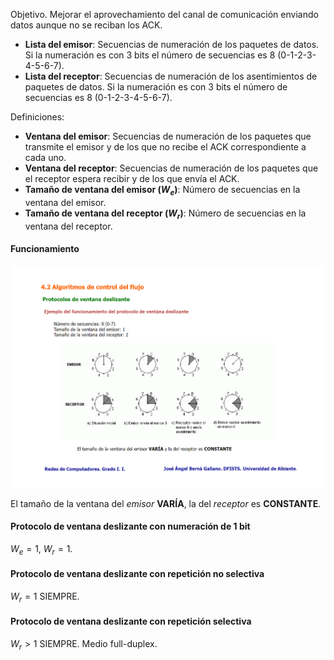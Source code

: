 Objetivo. Mejorar el aprovechamiento del canal de comunicación enviando datos aunque no se reciban los ACK.

- **Lista del emisor**: Secuencias de numeración de los paquetes de datos. Si la numeración es con 3 bits el número de secuencias es 8 (0-1-2-3-4-5-6-7).
- **Lista del receptor**: Secuencias de numeración de los asentimientos de paquetes de datos. Si la numeración es con 3 bits el número de secuencias es 8 (0-1-2-3-4-5-6-7).

Definiciones:

- **Ventana del emisor**: Secuencias de numeración de los paquetes que transmite el emisor y de los que no recibe el ACK correspondiente a cada uno. 
- **Ventana del receptor**: Secuencias de numeración de los paquetes que el receptor espera recibir y de los que envía el ACK. 
- **Tamaño de ventana del emisor ($W_e$)**: Número de secuencias en la ventana del emisor. 
- **Tamaño de ventana del receptor ($W_r$)**: Número de secuencias en la ventana del receptor. 
#### Funcionamiento
![item](../../img/ventana_deslizante.png)

El tamaño de la ventana del *emisor* **VARÍA**, la del *receptor* es **CONSTANTE**.
#### Protocolo de ventana deslizante con numeración de 1 bit
$W_e = 1$, $W_r = 1$.
#### Protocolo de ventana deslizante con repetición no selectiva
$W_r = 1$ SIEMPRE.
#### Protocolo de ventana deslizante con repetición selectiva
$W_r > 1$ SIEMPRE.
Medio full-duplex.
